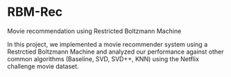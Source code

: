 # RBM-Rec
Movie recommendation using Restricted Boltzmann Machine

In this project, we implemented a movie recommender system using a Restrctied Boltzmann Machine
and analyzed our performance against other common algorithms (Baseline, SVD, SVD++, KNN) using
the Netflix challenge movie dataset.
